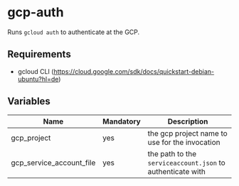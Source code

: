 # gcp-auth

Runs `gcloud auth` to authenticate at the GCP.

## Requirements

- gcloud CLI (https://cloud.google.com/sdk/docs/quickstart-debian-ubuntu?hl=de)

## Variables

| Name                     | Mandatory | Description                                                |
| ------------------------ | --------- | ---------------------------------------------------------- |
| gcp_project              | yes       | the gcp project name to use for the invocation             |
| gcp_service_account_file | yes       | the path to the `serviceaccount.json` to authenticate with | 
